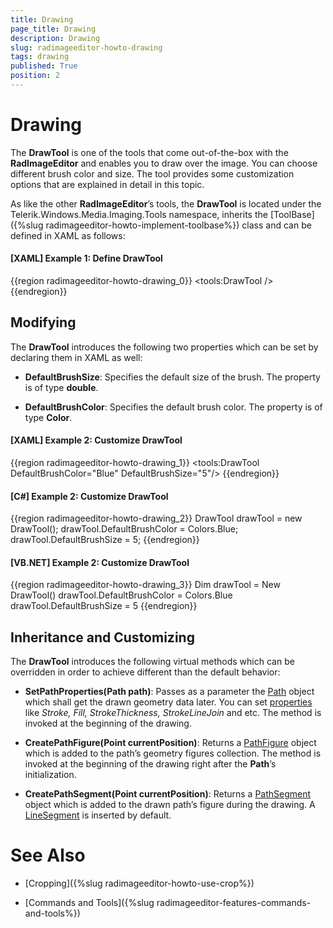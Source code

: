 ```yaml
---
title: Drawing
page_title: Drawing
description: Drawing
slug: radimageeditor-howto-drawing
tags: drawing
published: True
position: 2
---
```


# Drawing


The __DrawTool__ is one of the tools that come out-of-the-box with the __RadImageEditor__ and enables you to draw over the image. You can choose different brush color and size. The tool provides some customization options that are explained in detail in this topic.


As like the other __RadImageEditor__’s tools, the __DrawTool__ is located under the Telerik.Windows.Media.Imaging.Tools namespace, inherits the [ToolBase]({%slug radimageeditor-howto-implement-toolbase%}) class and can be defined in XAML as follows:

#### __[XAML] Example 1: Define DrawTool__

{{region radimageeditor-howto-drawing_0}}
	<tools:DrawTool />
{{endregion}}


## Modifying

The __DrawTool__ introduces the following two properties which can be set by declaring them in XAML as well:

* __DefaultBrushSize__: Specifies the default size of the brush. The property is of type __double__.

* __DefaultBrushColor__: Specifies the default brush color. The property is of type __Color__.

#### __[XAML] Example 2: Customize DrawTool__

{{region radimageeditor-howto-drawing_1}}
	<tools:DrawTool DefaultBrushColor="Blue" DefaultBrushSize="5"/>
{{endregion}}

#### __[C#] Example 2: Customize DrawTool__

{{region radimageeditor-howto-drawing_2}}
	DrawTool drawTool = new DrawTool();
	drawTool.DefaultBrushColor = Colors.Blue;
	drawTool.DefaultBrushSize = 5;
{{endregion}}

#### __[VB.NET] Example 2: Customize DrawTool__

{{region radimageeditor-howto-drawing_3}}
    Dim drawTool = New DrawTool()
    drawTool.DefaultBrushColor = Colors.Blue
    drawTool.DefaultBrushSize = 5
{{endregion}}


## Inheritance and Customizing

The __DrawTool__ introduces the following virtual methods which can be overridden in order to achieve different than the default behavior:

* __SetPathProperties(Path path)__: Passes as a parameter the [Path](https://msdn.microsoft.com/en-us/library/system.windows.shapes.path%28v=vs.110%29.aspx) object which shall get the drawn geometry data later. You can set [properties](https://msdn.microsoft.com/en-us/library/system.windows.shapes.path_properties(v=vs.110).aspx) like _Stroke, Fill, StrokeThickness, StrokeLineJoin_ and etc. The method is invoked at the beginning of the drawing.

* __CreatePathFigure(Point currentPosition)__: Returns a [PathFigure](https://msdn.microsoft.com/en-us/library/system.windows.media.pathfigure%28v=vs.110%29.aspx) object which is added to the path’s geometry figures collection. The method is invoked at the beginning of the drawing right after the __Path__’s initialization.

* __CreatePathSegment(Point currentPosition)__: Returns a [PathSegment](https://msdn.microsoft.com/en-us/library/system.windows.media.pathsegment(v=vs.110).aspx) object which is added to the drawn path’s figure during the drawing. A [LineSegment](https://msdn.microsoft.com/en-us/library/system.windows.media.linesegment%28v=vs.110%29.aspx) is inserted by default.

# See Also

* [Cropping]({%slug radimageeditor-howto-use-crop%})

* [Commands and Tools]({%slug radimageeditor-features-commands-and-tools%})
